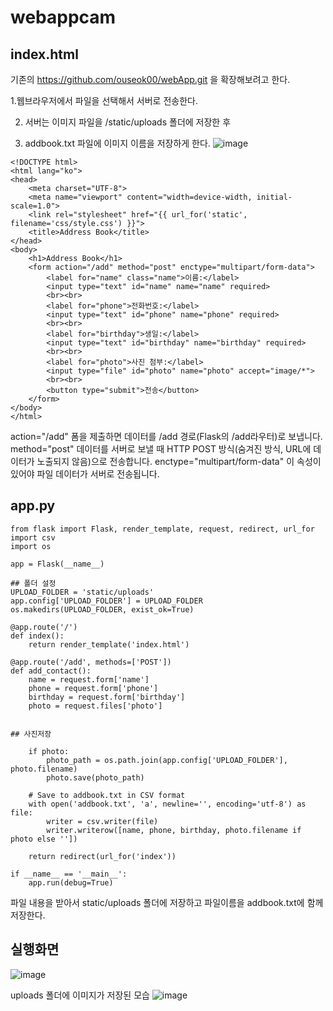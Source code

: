# webappcam

## index.html

기존의 https://github.com/ouseok00/webApp.git 을 확장해보려고 한다.

1.웹브라우저에서 파일을 선택해서 서버로 전송한다.

2. 서버는 이미지 파일을 /static/uploads 폴더에 저장한 후

3. addbook.txt 파일에 이미지 이름을 저장하게 한다.
![image](https://github.com/user-attachments/assets/2a5508db-5c6a-4f8d-ac9d-424e3fe04874)

```
<!DOCTYPE html>
<html lang="ko">
<head>
    <meta charset="UTF-8">
    <meta name="viewport" content="width=device-width, initial-scale=1.0">
    <link rel="stylesheet" href="{{ url_for('static', filename='css/style.css') }}">
    <title>Address Book</title>
</head>
<body>
    <h1>Address Book</h1>
    <form action="/add" method="post" enctype="multipart/form-data">
        <label for="name" class="name">이름:</label>
        <input type="text" id="name" name="name" required>
        <br><br>
        <label for="phone">전화번호:</label>
        <input type="text" id="phone" name="phone" required>
        <br><br>
        <label for="birthday">생일:</label>
        <input type="text" id="birthday" name="birthday" required>
        <br><br>
        <label for="photo">사진 첨부:</label>
        <input type="file" id="photo" name="photo" accept="image/*">
        <br><br>
        <button type="submit">전송</button>
    </form>
</body>
</html>
```

action="/add" 폼을 제출하면 데이터를 /add 경로(Flask의 /add라우터)로 보냅니다.
method="post" 데이터를 서버로 보낼 때 HTTP POST 방식(숨겨진 방식, URL에 데이터가 노출되지 않음)으로 전송합니다.
enctype="multipart/form-data" 이 속성이 있어야 파일 데이터가 서버로 전송됩니다.

## app.py

```
from flask import Flask, render_template, request, redirect, url_for
import csv
import os

app = Flask(__name__)

## 폴더 설정
UPLOAD_FOLDER = 'static/uploads'
app.config['UPLOAD_FOLDER'] = UPLOAD_FOLDER
os.makedirs(UPLOAD_FOLDER, exist_ok=True)

@app.route('/')
def index():
    return render_template('index.html')

@app.route('/add', methods=['POST'])
def add_contact():
    name = request.form['name']
    phone = request.form['phone']
    birthday = request.form['birthday']
    photo = request.files['photo']


## 사진저장

    if photo:
        photo_path = os.path.join(app.config['UPLOAD_FOLDER'], photo.filename)
        photo.save(photo_path)

    # Save to addbook.txt in CSV format
    with open('addbook.txt', 'a', newline='', encoding='utf-8') as file:
        writer = csv.writer(file)
        writer.writerow([name, phone, birthday, photo.filename if photo else ''])

    return redirect(url_for('index'))

if __name__ == '__main__':
    app.run(debug=True)
```
파일 내용을 받아서 static/uploads 폴더에 저장하고 파일이름을 addbook.txt에 함께 저장한다.

## 실행화면
![image](https://github.com/user-attachments/assets/e8885c88-cc2e-4abd-ba4b-e1305504c7c2)

uploads 폴더에 이미지가 저장된 모습
![image](https://github.com/user-attachments/assets/97c2053b-78e6-4fbc-ae7d-acc13090bc4d)

